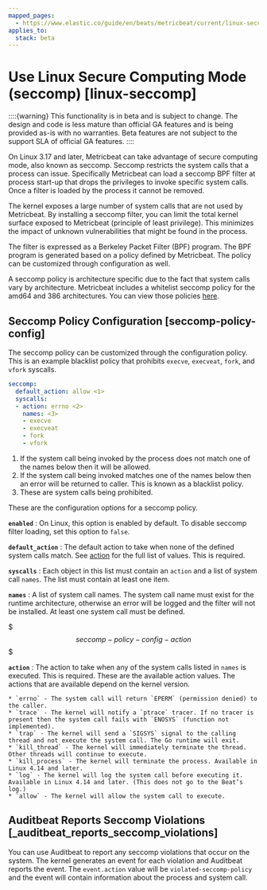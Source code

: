 ```yaml
---
mapped_pages:
  - https://www.elastic.co/guide/en/beats/metricbeat/current/linux-seccomp.html
applies_to:
  stack: beta
---
```


# Use Linux Secure Computing Mode (seccomp) [linux-seccomp]

::::{warning}
This functionality is in beta and is subject to change. The design and code is less mature than official GA features and is being provided as-is with no warranties. Beta features are not subject to the support SLA of official GA features.
::::


On Linux 3.17 and later, Metricbeat can take advantage of secure computing mode, also known as seccomp. Seccomp restricts the system calls that a process can issue. Specifically Metricbeat can load a seccomp BPF filter at process start-up that drops the privileges to invoke specific system calls. Once a filter is loaded by the process it cannot be removed.

The kernel exposes a large number of system calls that are not used by Metricbeat. By installing a seccomp filter, you can limit the total kernel surface exposed to Metricbeat (principle of least privilege). This minimizes the impact of unknown vulnerabilities that might be found in the process.

The filter is expressed as a Berkeley Packet Filter (BPF) program. The BPF program is generated based on a policy defined by Metricbeat. The policy can be customized through configuration as well.

A seccomp policy is architecture specific due to the fact that system calls vary by architecture. Metricbeat includes a whitelist seccomp policy for the amd64 and 386 architectures. You can view those policies [here](https://github.com/elastic/beats/tree/master/libbeat/common/seccomp).


## Seccomp Policy Configuration [seccomp-policy-config]

The seccomp policy can be customized through the configuration policy. This is an example blacklist policy that prohibits `execve`, `execveat`, `fork`, and `vfork` syscalls.

```yaml
seccomp:
  default_action: allow <1>
  syscalls:
  - action: errno <2>
    names: <3>
    - execve
    - execveat
    - fork
    - vfork
```

1. If the system call being invoked by the process does not match one of the names below then it will be allowed.
2. If the system call being invoked matches one of the names below then an error will be returned to caller. This is known as a blacklist policy.
3. These are system calls being prohibited.


These are the configuration options for a seccomp policy.

**`enabled`**
:   On Linux, this option is enabled by default. To disable seccomp filter loading, set this option to `false`.

**`default_action`**
:   The default action to take when none of the defined system calls match. See [action](#seccomp-policy-config-action) for the full list of values. This is required.

**`syscalls`**
:   Each object in this list must contain an `action` and a list of system call `names`. The list must contain at least one item.

**`names`**
:   A list of system call names. The system call name must exist for the runtime architecture, otherwise an error will be logged and the filter will not be installed. At least one system call must be defined.

$$$seccomp-policy-config-action$$$

**`action`**
:   The action to take when any of the system calls listed in `names` is executed. This is required. These are the available action values. The actions that are available depend on the kernel version.

    * `errno` - The system call will return `EPERM` (permission denied) to the caller.
    * `trace` - The kernel will notify a `ptrace` tracer. If no tracer is present then the system call fails with `ENOSYS` (function not implemented).
    * `trap` - The kernel will send a `SIGSYS` signal to the calling thread and not execute the system call. The Go runtime will exit.
    * `kill_thread` - The kernel will immediately terminate the thread. Other threads will continue to execute.
    * `kill_process` - The kernel will terminate the process. Available in Linux 4.14 and later.
    * `log` - The kernel will log the system call before executing it. Available in Linux 4.14 and later. (This does not go to the Beat’s log.)
    * `allow` - The kernel will allow the system call to execute.



## Auditbeat Reports Seccomp Violations [_auditbeat_reports_seccomp_violations]

You can use Auditbeat to report any seccomp violations that occur on the system. The kernel generates an event for each violation and Auditbeat reports the event. The `event.action` value will be `violated-seccomp-policy` and the event will contain information about the process and system call.

